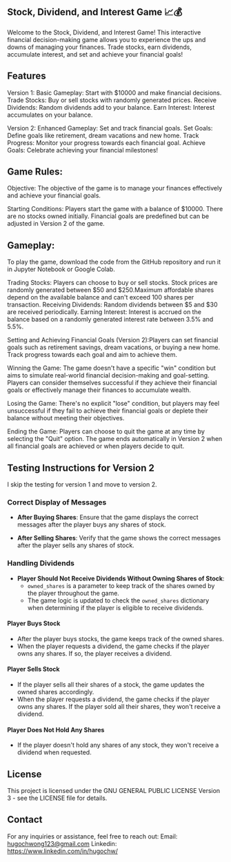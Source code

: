 ## Stock, Dividend, and Interest Game 📈💰
Welcome to the Stock, Dividend, and Interest Game! This interactive financial decision-making game allows you to experience the ups and downs of managing your finances. Trade stocks, earn dividends, accumulate interest, and set and achieve your financial goals! 

## Features
Version 1:
Basic Gameplay: Start with $10000 and make financial decisions.
Trade Stocks: Buy or sell stocks with randomly generated prices.
Receive Dividends: Random dividends add to your balance.
Earn Interest: Interest accumulates on your balance.

Version 2:
Enhanced Gameplay: Set and track financial goals.
Set Goals: Define goals like retirement, dream vacations and new home.
Track Progress: Monitor your progress towards each financial goal.
Achieve Goals: Celebrate achieving your financial milestones!

## Game Rules:
Objective:
The objective of the game is to manage your finances effectively and achieve your financial goals.

Starting Conditions:
Players start the game with a balance of $10000. There are no stocks owned initially. Financial goals are predefined but can be adjusted in Version 2 of the game.

## Gameplay:
To play the game, download the code from the GitHub repository and run it in Jupyter Notebook or Google Colab. 

Trading Stocks: Players can choose to buy or sell stocks. Stock prices are randomly generated between $50 and $250.Maximum affordable shares depend on the available balance and can't exceed 100 shares per transaction.
Receiving Dividends: Random dividends between $5 and $30 are received periodically.
Earning Interest: Interest is accrued on the balance based on a randomly generated interest rate between 3.5% and 5.5%.

Setting and Achieving Financial Goals (Version 2):Players can set financial goals such as retirement savings, dream vacations, or buying a new home.
Track progress towards each goal and aim to achieve them.

Winning the Game:
The game doesn't have a specific "win" condition but aims to simulate real-world financial decision-making and goal-setting. Players can consider themselves successful if they achieve their financial goals or effectively manage their finances to accumulate wealth. 

Losing the Game:
There's no explicit "lose" condition, but players may feel unsuccessful if they fail to achieve their financial goals or deplete their balance without meeting their objectives.

Ending the Game:
Players can choose to quit the game at any time by selecting the "Quit" option.
The game ends automatically in Version 2 when all financial goals are achieved or when players decide to quit.

## Testing Instructions for Version 2
I skip the testing for version 1 and move to version 2. 

### Correct Display of Messages

- **After Buying Shares**: Ensure that the game displays the correct messages after the player buys any shares of stock.

- **After Selling Shares**: Verify that the game shows the correct messages after the player sells any shares of stock.

### Handling Dividends

- **Player Should Not Receive Dividends Without Owning Shares of Stock**:
  - `owned_shares` is a parameter to keep track of the shares owned by the player throughout the game. 
  - The game logic is updated to check the `owned_shares` dictionary when determining if the player is eligible to receive dividends.

#### Player Buys Stock

- After the player buys stocks, the game keeps track of the owned shares.
- When the player requests a dividend, the game checks if the player owns any shares. If so, the player receives a dividend.

#### Player Sells Stock

- If the player sells all their shares of a stock, the game updates the owned shares accordingly.
- When the player requests a dividend, the game checks if the player owns any shares. If the player sold all their shares, they won't receive a dividend.

#### Player Does Not Hold Any Shares

- If the player doesn't hold any shares of any stock, they won't receive a dividend when requested.

## License
This project is licensed under the  GNU GENERAL PUBLIC LICENSE Version 3 - see the LICENSE file for details.

## Contact
For any inquiries or assistance, feel free to reach out:
Email: hugochwong123@gmail.com
Linkedin: https://www.linkedin.com/in/hugochw/ 

